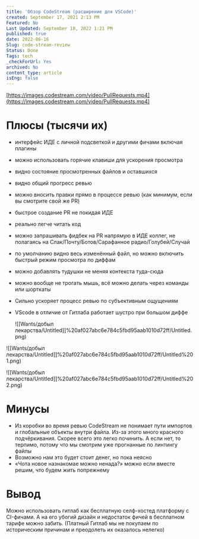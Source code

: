 ```yaml
---
title: 'Обзор CodeStream (расширение для VSCode)'
created: September 17, 2021 2:13 PM
Featured: No
Last Updated: September 18, 2022 1:21 PM
published: true
date: 2022-06-16
Slug: code-stream-review
Status: Done
Tags: tech
_checkForUrl: Yes
archived: No
content_type: article
isEng: false
---
```


[https://images.codestream.com/video/PullRequests.mp4](https://images.codestream.com/video/PullRequests.mp4)

# Плюсы (тысячи их)

- интерфейс ИДЕ с личной подсветкой и другими фичами включая плагины
- можно использовать горячие клавиши для ускорения просмотра
- видно состояние просмотренных файлов и оставшихся
- видно общий прогресс ревью
- можно вносить правки прямо в процессе ревью (как минимум, если вы смотрите свой же PR)
- быстрое создание PR не покидая ИДЕ
- реально легче читать код
- можно запрашивать фидбек на PR напрямую в ИДЕ коллег, не полагаясь на Слак/Почту/Ботов/Сарафанное радио/Голубей/Случай
- по умолчанию видно весь изменённый файл, но можно включить быстрый режим просмотра по диффам
- можно добавлять тудушки не меняя контекста туда-сюда
- можно вообще не трогать мышь, всё можно делать через команды или шорткаты
- Сильно ускоряет процесс ревью по субъективным ощущениям
- VScode в отличие от Гитлаба работает шустро при большом диффе
    
    ![[Wants/добыл лекарства/Untitled]]%20af027abc6e784c5fbd95aab1010d72ff/Untitled.png)
    

![[Wants/добыл лекарства/Untitled]]%20af027abc6e784c5fbd95aab1010d72ff/Untitled%201.png)

![[Wants/добыл лекарства/Untitled]]%20af027abc6e784c5fbd95aab1010d72ff/Untitled%202.png)

# Минусы

- Из коробки во время ревью CodeStream не понимает пути импортов и глобальные объекты внутри файла. Из-за этого много красного подчёркивания.
Скорее всего это легко починить. А если нет, то терпимо, потому что мы смотрим уже прогнанные по линтингу файлы
- Возможно нам это будет стоит денег, но пока неясно
- «Чота новое назнакомае можно ненада?»
можно если вместе решим, что будем жить попрежнему

# Вывод

Можно использовать гитлаб как бесплатную селф-хостед платформу с CI-фичами. А на его убогий дизайн и недостаток фичей в бесплатном тарифе можно забить. (Платный Гитлаб мы не покупаем по историческим причинам и преодолеть их оказалось нелегко)